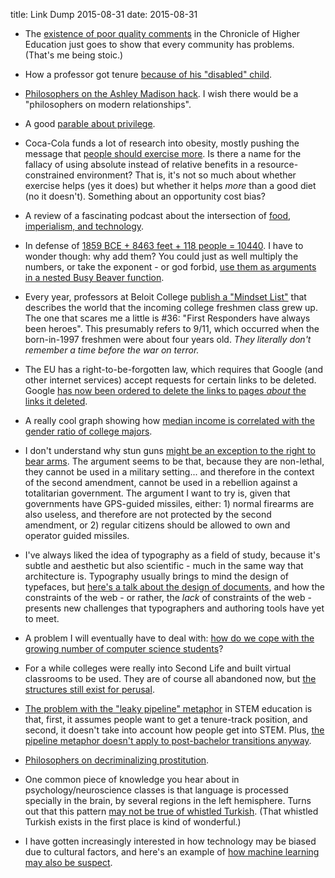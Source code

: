 title: Link Dump 2015-08-31
date: 2015-08-31

* The [existence of poor quality comments](https://tenureshewrote.wordpress.com/2015/08/03/the-troll-down-the-hall-what-do-academic-blog-comments-reveal-about-our-colleagues/) in the Chronicle of Higher Education just goes to show that every community has problems. (That's me being stoic.)

* How a professor got tenure [because of his "disabled" child](http://matt.might.net/articles/tenure/).

* [Philosophers on the Ashley Madison hack](http://dailynous.com/2015/08/24/philosophers-on-the-ashley-madison-hack/). I wish there would be a "philosophers on modern relationships".

* A good [parable about privilege](https://sindeloke.wordpress.com/2010/01/13/37/).

* Coca-Cola funds a lot of research into obesity, mostly pushing the message that [people should exercise more](http://well.blogs.nytimes.com/2015/08/09/coca-cola-funds-scientists-who-shift-blame-for-obesity-away-from-bad-diets/). Is there a name for the fallacy of using absolute instead of relative benefits in a resource-constrained environment? That is, it's not so much about whether exercise helps (yes it does) but whether it helps *more* than a good diet (no it doesn't). Something about an opportunity cost bias?

* A review of a fascinating podcast about the intersection of [food, imperialism, and technology](http://www.eugenewei.com/blog/2015/8/18/cuisine-and-empire).

* In defense of [1859 BCE + 8463 feet + 118 people = 10440](http://mathwithbaddrawings.com/2015/08/19/the-smartest-dumb-error-in-the-great-state-of-colorado/). I have to wonder though: why add them? You could just as well multiply the numbers, or take the exponent - or god forbid, [use them as arguments in a nested Busy Beaver function](http://www.scottaaronson.com/writings/bignumbers.html).

* Every year, professors at Beloit College [publish a "Mindset List"](http://www.beloit.edu/mindset/2019/) that describes the world that the incoming college freshmen class grew up. The one that scares me a little is #36: "First Responders have always been heroes". This presumably refers to 9/11, which occurred when the born-in-1997 freshmen were about four years old. *They literally don't remember a time before the war on terror.*

* The EU has a right-to-be-forgotten law, which requires that Google (and other internet services) accept requests for certain links to be deleted. Google [has now been ordered to delete the links to pages *about* the links it deleted](http://arstechnica.co.uk/tech-policy/2015/08/google-ordered-to-remove-links-to-stories-about-google-removing-links-to-stories/).

* A really cool graph showing how [median income is correlated with the gender ratio of college majors](http://www.randalolson.com/2015/08/16/u-s-college-majors-median-yearly-earnings-vs-gender-ratio/).

* I don't understand why stun guns [might be an exception to the right to bear arms](http://arstechnica.com/tech-policy/2015/08/you-have-the-right-to-bear-arms-but-what-about-electrical-arms-or-stun-guns/). The argument seems to be that, because they are non-lethal, they cannot be used in a military setting... and therefore in the context of the second amendment, cannot be used in a rebellion against a totalitarian government. The argument I want to try is, given that governments have GPS-guided missiles, either: 1) normal firearms are also useless, and therefore are not protected by the second amendment, or 2) regular citizens should be allowed to own and operator guided missiles.

* I've always liked the idea of typography as a field of study, because it's subtle and aesthetic but also scientific - much in the same way that architecture is. Typography usually brings to mind the design of typefaces, but [here's a talk about the design of documents](https://vimeo.com/73444208), and how the constraints of the web - or rather, the *lack* of constraints of the web - presents new challenges that typographers and authoring tools have yet to meet.

* A problem I will eventually have to deal with: [how do we cope with the growing number of computer science students](http://blog.computationalcomplexity.org/2015/08/ways-to-deal-with-growing-number-of-cs.html)?

* For a while colleges were really into Second Life and built virtual classrooms to be used. They are of course all abandoned now, but [the structures still exist for perusal](http://fusion.net/story/181901/we-took-a-tour-of-the-abandoned-college-campuses-of-second-life/).

* [The problem with the "leaky pipeline" metaphor](http://biochembelle.com/2013/08/28/the-pipeline-isnt-leaky/) in STEM education is that, first, it assumes people want to get a tenure-track position, and second, it doesn't take into account how people get into STEM. Plus, [the pipeline metaphor doesn't apply to post-bachelor transitions anyway](http://journal.frontiersin.org/article/10.3389/fpsyg.2015.00037/abstract).

* [Philosophers on decriminalizing prostitution](http://dailynous.com/2015/08/13/philosophers-on-prostitutions-decriminalization/).

* One common piece of knowledge you hear about in psychology/neuroscience classes is that language is processed specially in the brain, by several regions in the left hemisphere. Turns out that this pattern [may not be true of whistled Turkish](http://arstechnica.com/science/2015/08/the-curious-case-of-whistled-languages-and-their-lack-of-left-brain-dominance/). (That whistled Turkish exists in the first place is kind of wonderful.)

* I have gotten increasingly interested in how technology may be biased due to cultural factors, and here's an example of [how machine learning may also be suspect](https://medium.com/@mrtz/how-big-data-is-unfair-9aa544d739de).
